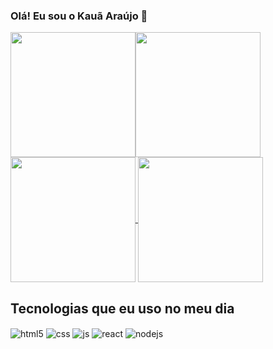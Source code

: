 ### Olá! Eu sou o Kauã Araújo 👋

<div style="display: flex">
  <a href="https://github.com/LKaua22k/github-readme-stats">
    <img height=200 align="center" src="https://github-readme-stats.vercel.app/api?username=LKaua22k&show_icons=true&theme=radical&rank_icon=percentile"&card_width=120" />
  </a>
  <a href="https://github.com/LKaua22k/convoychat">
    <img height=200 align="center" src="https://github-readme-stats.vercel.app/api/top-langs?username=LKaua22k&show_icons=true&theme=radical&layout=compact&langs_count=8&card_width=120" />
  </a>
</div>

<a href="https://github.com/LKaua22k/github-readme-stats">
  <img height=200 align="center" src="https://github-readme-stats.vercel.app/api?username=LKaua22k"&rank_icon=percentile" />
</a>
<a href="https://github.com/LKaua22k/convoychat">
  <img height=200 align="center" src="https://github-readme-stats.vercel.app/api/top-langs?username=LKaua22k&layout=compact&langs_count=8&card_width=320" />
</a>

## Tecnologias que eu uso no meu dia

<div style="display: inline_block">
  <img align="center" alt="html5" src="https://img.shields.io/badge/HTML5-E34F26?style=for-the-badge&logo=html5&logoColor=white" />
  <img align="center" alt="css" src="https://img.shields.io/badge/CSS3-1572B6?style=for-the-badge&logo=css3&logoColor=white" />
  <img align="center" alt="js" src="https://img.shields.io/badge/JavaScript-F7DF1E?style=for-the-badge&logo=javascript&logoColor=black" />
  <img align="center" alt="react" src="https://img.shields.io/badge/React-20232A?style=for-the-badge&logo=react&logoColor=61DAFB" />
  <img align="center" alt="nodejs" src="https://img.shields.io/badge/Node.js-43853D?style=for-the-badge&logo=node.js&logoColor=white" />
</div><br/>

